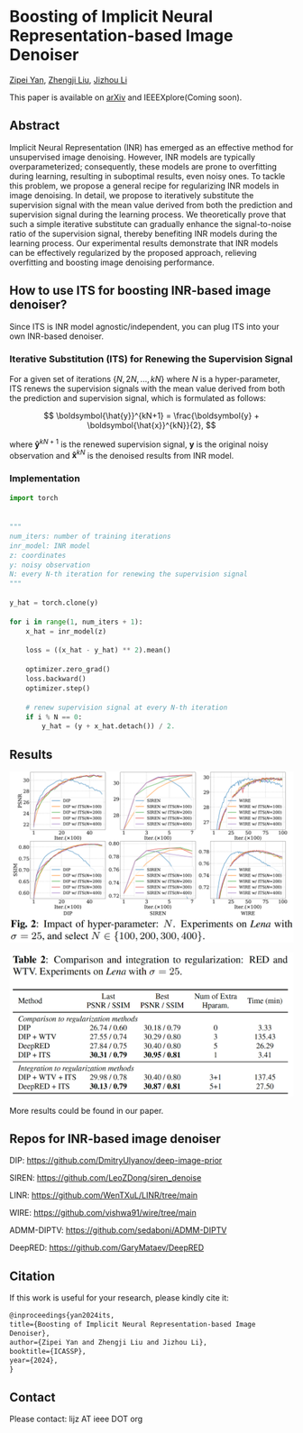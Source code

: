 # Boosting of Implicit Neural Representation-based Image Denoiser

[Zipei Yan](https://yanzipei.github.io/), [Zhengji Liu](https://scholar.google.com/citations?user=9VWj-fUAAAAJ), [Jizhou Li](http://jizhou.li/)

This paper is available on [arXiv](https://arxiv.org/abs/2401.01548) and IEEEXplore(Coming soon).

## Abstract
Implicit Neural Representation (INR) has emerged as an effective
method for unsupervised image denoising. However, INR models
are typically overparameterized; consequently, these models are
prone to overfitting during learning, resulting in suboptimal results,
even noisy ones. To tackle this problem, we propose a general recipe
for regularizing INR models in image denoising. In detail, we propose
to iteratively substitute the supervision signal with the mean
value derived from both the prediction and supervision signal during
the learning process. We theoretically prove that such a simple iterative
substitute can gradually enhance the signal-to-noise ratio of the
supervision signal, thereby benefiting INR models during the learning
process. Our experimental results demonstrate that INR models
can be effectively regularized by the proposed approach, relieving
overfitting and boosting image denoising performance.

## How to use ITS for boosting INR-based image denoiser?

Since ITS is INR model agnostic/independent, you can plug ITS into your own INR-based denoiser.

### Iterative Substitution (ITS) for Renewing the Supervision Signal

For a given set of iterations $`\{N, 2N, ..., kN\}`$ where $N$ is a hyper-parameter, ITS renews the supervision signals with the mean value derived from both the prediction and supervision signal, which is formulated as follows:

$$
\boldsymbol{\hat{y}}^{kN+1} = \frac{\boldsymbol{y} + \boldsymbol{\hat{x}}^{kN}}{2},
$$

where $\boldsymbol{\hat{y}}^{kN+1}$ is the renewed supervision signal, $\boldsymbol{y}$ is the original noisy observation and $\boldsymbol{\hat{x}}^{kN}$ is the denoised results from INR model.

### Implementation
```python
import torch


"""
num_iters: number of training iterations
inr_model: INR model
z: coordinates
y: noisy observation
N: every N-th iteration for renewing the supervision signal
"""

y_hat = torch.clone(y)

for i in range(1, num_iters + 1):
    x_hat = inr_model(z)
    
    loss = ((x_hat - y_hat) ** 2).mean()
    
    optimizer.zero_grad()
    loss.backward()
    optimizer.step()
    
    # renew supervision signal at every N-th iteration
    if i % N == 0: 
        y_hat = (y + x_hat.detach()) / 2.
```

## Results

![image](./Fig/Fig2.png)

![image](./Fig/Tab2.png)

More results could be found in our paper.

## Repos for INR-based image denoiser

DIP: https://github.com/DmitryUlyanov/deep-image-prior

SIREN: https://github.com/LeoZDong/siren_denoise

LINR: https://github.com/WenTXuL/LINR/tree/main

WIRE: https://github.com/vishwa91/wire/tree/main

ADMM-DIPTV: https://github.com/sedaboni/ADMM-DIPTV

DeepRED: https://github.com/GaryMataev/DeepRED


## Citation
If this work is useful for your research, please kindly cite it:
```
@inproceedings{yan2024its,
title={Boosting of Implicit Neural Representation-based Image Denoiser},
author={Zipei Yan and Zhengji Liu and Jizhou Li},
booktitle={ICASSP},
year={2024},
}
```

## Contact

Please contact: lijz AT ieee DOT org
